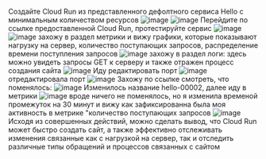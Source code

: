 Создайте Cloud Run из представленного дефолтного сервиса Hello с минимальным количеством ресурсов
![image](https://github.com/KopeikinaA/2024-cloud-platforms-as-the-basis-of-technology-entrepreurship-4125-kopeikina_a_a/assets/164926706/24fa7a2e-f03a-40fa-be95-1f0184149903)
![image](https://github.com/KopeikinaA/2024-cloud-platforms-as-the-basis-of-technology-entrepreurship-4125-kopeikina_a_a/assets/164926706/d5364129-6db8-419e-aae4-f2d8a046807e)
Перейдите по ссылке предоставленной Cloud Run, протестируйте сервис
![image](https://github.com/KopeikinaA/2024-cloud-platforms-as-the-basis-of-technology-entrepreurship-4125-kopeikina_a_a/assets/164926706/7edd36a3-932f-4d78-9391-d71ee232ada5)
![image](https://github.com/KopeikinaA/2024-cloud-platforms-as-the-basis-of-technology-entrepreurship-4125-kopeikina_a_a/assets/164926706/38845e10-251d-403b-b4a1-e5e72bec1566)
захожу в раздел метрики и вижу графики, которые показывают нагрузку на сервер, количество поступающих запросов, распределение времени поступления запросов
![image](https://github.com/KopeikinaA/2024-cloud-platforms-as-the-basis-of-technology-entrepreurship-4125-kopeikina_a_a/assets/164926706/b2dd8db4-21ca-488d-87aa-87e6f1f7d1bf)
захожу в раздел логи: здесь можно увидеть запросы GET к серверу и также отражен процесс создания сайта
![image](https://github.com/KopeikinaA/2024-cloud-platforms-as-the-basis-of-technology-entrepreurship-4125-kopeikina_a_a/assets/164926706/857e37cf-a6fe-40a1-9a68-74f2e78f73c2)
Иду редактировать порт
![image](https://github.com/KopeikinaA/2024-cloud-platforms-as-the-basis-of-technology-entrepreurship-4125-kopeikina_a_a/assets/164926706/d048f386-a3e6-4e98-8e87-a7e4e33a5379)
отредактировала порт
![image](https://github.com/KopeikinaA/2024-cloud-platforms-as-the-basis-of-technology-entrepreurship-4125-kopeikina_a_a/assets/164926706/067d7e4c-a8b8-4c16-9bc7-926e74f23d38)
Захожу по ссылке смотреть, что поменялось:
![image](https://github.com/KopeikinaA/2024-cloud-platforms-as-the-basis-of-technology-entrepreurship-4125-kopeikina_a_a/assets/164926706/1959270d-b497-4599-99a8-eb98931ef6bd)
Изменилось название hello-00002, далее иду в метрики 
![image](https://github.com/KopeikinaA/2024-cloud-platforms-as-the-basis-of-technology-entrepreurship-4125-kopeikina_a_a/assets/164926706/b62946ec-b678-4a71-b795-63a93cc206c8)
вроде ничего не поменялось, но я изменила временой промежуток на 30 минут и вижу как зафиксированна была моя активность в метрике "количество поступающих запросов 
![image](https://github.com/KopeikinaA/2024-cloud-platforms-as-the-basis-of-technology-entrepreurship-4125-kopeikina_a_a/assets/164926706/d437b5f5-757e-4d15-b5d3-fbe3c2f652d2)
Исходя из совершенных действий, можно сделать вывод, что Cloud Run может быстро создать сайт, а также эффективно отслеживать изменения связанные как с нагрузкой на сервер, так и отследить различные типы обращений и процессов связанных с сайтом

